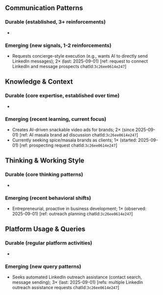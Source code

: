 ## Communication Patterns
### Durable (established, 3+ reinforcements)
-

### Emerging (new signals, 1-2 reinforcements)
- Requests concierge-style execution (e.g., wants AI to directly send LinkedIn messages); 2× (last: 2025-09-01) [ref: request to connect LinkedIn and message prospects chatId:`3c26ee0614e247`]

## Knowledge & Context
### Durable (core expertise, established over time)
-

### Emerging (recent learning, current focus)  
- Creates AI-driven snackable video ads for brands; 2× (since 2025-09-01) [ref: AI masala brand ad discussion chatId:`3c26ee0614e247`]
- Currently seeking spice/masala brands as clients; 1× (started: 2025-09-01) [ref: prospecting request chatId:`3c26ee0614e247`]

## Thinking & Working Style
### Durable (core thinking patterns)
-

### Emerging (recent behavioral shifts)
- Entrepreneurial, proactive in business development; 1× (observed: 2025-09-01) [ref: outreach planning chatId:`3c26ee0614e247`]

## Platform Usage & Queries
### Durable (regular platform activities)
-

### Emerging (new query patterns)
- Seeks automated LinkedIn outreach assistance (contact search, message sending); 3× (last: 2025-09-01) [refs: multiple LinkedIn outreach assistance requests chatId:`3c26ee0614e247`]